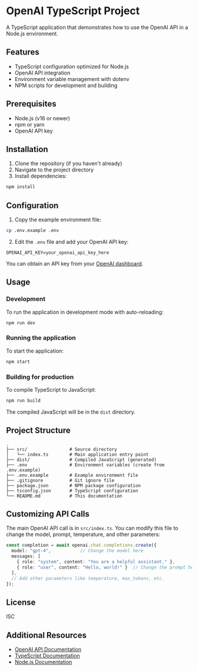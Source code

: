 # OpenAI TypeScript Project

A TypeScript application that demonstrates how to use the OpenAI API in a Node.js environment.

## Features

- TypeScript configuration optimized for Node.js
- OpenAI API integration
- Environment variable management with dotenv
- NPM scripts for development and building

## Prerequisites

- Node.js (v16 or newer)
- npm or yarn
- OpenAI API key

## Installation

1. Clone the repository (if you haven't already)
2. Navigate to the project directory
3. Install dependencies:

```bash
npm install
```

## Configuration

1. Copy the example environment file:

```bash
cp .env.example .env
```

2. Edit the `.env` file and add your OpenAI API key:

```
OPENAI_API_KEY=your_openai_api_key_here
```

You can obtain an API key from your [OpenAI dashboard](https://platform.openai.com/account/api-keys).

## Usage

### Development

To run the application in development mode with auto-reloading:

```bash
npm run dev
```

### Running the application

To start the application:

```bash
npm start
```

### Building for production

To compile TypeScript to JavaScript:

```bash
npm run build
```

The compiled JavaScript will be in the `dist` directory.

## Project Structure

```
.
├── src/                # Source directory
│   └── index.ts        # Main application entry point
├── dist/               # Compiled JavaScript (generated)
├── .env                # Environment variables (create from .env.example)
├── .env.example        # Example environment file
├── .gitignore          # Git ignore file
├── package.json        # NPM package configuration
├── tsconfig.json       # TypeScript configuration
└── README.md           # This documentation
```

## Customizing API Calls

The main OpenAI API call is in `src/index.ts`. You can modify this file to change the model, prompt, temperature, and other parameters:

```typescript
const completion = await openai.chat.completions.create({
  model: "gpt-4",           // Change the model here
  messages: [
    { role: "system", content: "You are a helpful assistant." },
    { role: "user", content: "Hello, world!" }  // Change the prompt here
  ],
  // Add other parameters like temperature, max_tokens, etc.
});
```

## License

ISC

## Additional Resources

- [OpenAI API Documentation](https://platform.openai.com/docs/api-reference)
- [TypeScript Documentation](https://www.typescriptlang.org/docs/)
- [Node.js Documentation](https://nodejs.org/en/docs/)